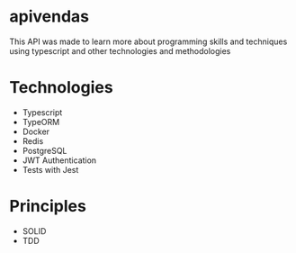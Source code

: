 # apivendas

This API was made to learn more about programming skills and techniques using typescript and other technologies and methodologies



# Technologies
- Typescript
- TypeORM
- Docker
- Redis
- PostgreSQL
- JWT Authentication
- Tests with Jest


# Principles
- SOLID
- TDD
